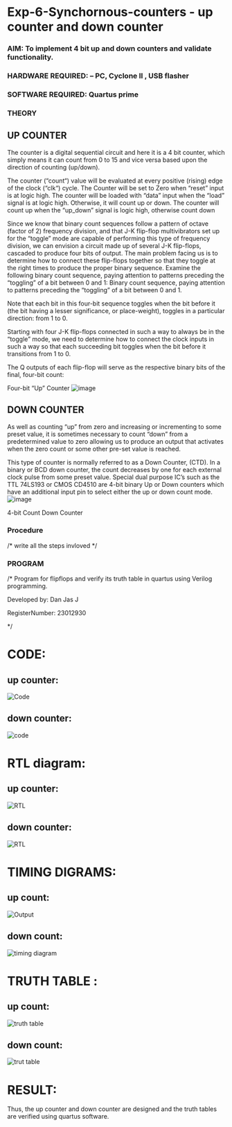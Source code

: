 # Exp-6-Synchornous-counters - up counter and down counter 
### AIM: To implement 4 bit up and down counters and validate  functionality.
### HARDWARE REQUIRED:  – PC, Cyclone II , USB flasher
### SOFTWARE REQUIRED:   Quartus prime
### THEORY 

## UP COUNTER 
The counter is a digital sequential circuit and here it is a 4 bit counter, which simply means it can count from 0 to 15 and vice versa based upon the direction of counting (up/down). 

The counter (“count“) value will be evaluated at every positive (rising) edge of the clock (“clk“) cycle.
The Counter will be set to Zero when “reset” input is at logic high.
The counter will be loaded with “data” input when the “load” signal is at logic high. Otherwise, it will count up or down.
The counter will count up when the “up_down” signal is logic high, otherwise count down

Since we know that binary count sequences follow a pattern of octave (factor of 2) frequency division, and that J-K flip-flop multivibrators set up for the “toggle” mode are capable of performing this type of frequency division, we can envision a circuit made up of several J-K flip-flops, cascaded to produce four bits of output.
The main problem facing us is to determine how to connect these flip-flops together so that they toggle at the right times to produce the proper binary sequence.
Examine the following binary count sequence, paying attention to patterns preceding the “toggling” of a bit between 0 and 1:
Binary count sequence, paying attention to patterns preceding the “toggling” of a bit between 0 and 1.

Note that each bit in this four-bit sequence toggles when the bit before it (the bit having a lesser significance, or place-weight), toggles in a particular direction: from 1 to 0.



 
 

Starting with four J-K flip-flops connected in such a way to always be in the “toggle” mode, we need to determine how to connect the clock inputs in such a way so that each succeeding bit toggles when the bit before it transitions from 1 to 0.

The Q outputs of each flip-flop will serve as the respective binary bits of the final, four-bit count:

 
 

Four-bit “Up” Counter
![image](https://user-images.githubusercontent.com/36288975/169644758-b2f4339d-9532-40c5-af40-8f4f8c942e2c.png)



## DOWN COUNTER 

As well as counting “up” from zero and increasing or incrementing to some preset value, it is sometimes necessary to count “down” from a predetermined value to zero allowing us to produce an output that activates when the zero count or some other pre-set value is reached.

This type of counter is normally referred to as a Down Counter, (CTD). In a binary or BCD down counter, the count decreases by one for each external clock pulse from some preset value. Special dual purpose IC’s such as the TTL 74LS193 or CMOS CD4510 are 4-bit binary Up or Down counters which have an additional input pin to select either the up or down count mode.
![image](https://user-images.githubusercontent.com/36288975/169644844-1a14e123-7228-4ed8-81a9-eb937dff4ac8.png)


4-bit Count Down Counter
### Procedure
/* write all the steps invloved */



### PROGRAM 
/*
Program for flipflops  and verify its truth table in quartus using Verilog programming.

Developed by: Dan Jas J

RegisterNumber:  23012930

*/


# CODE:

## up counter:

![Code](https://github.com/DanJas10/Exp-7-Synchornous-counters-/assets/150931233/ef197976-0fc2-42b7-8e28-2c884aae2a32)



## down counter:

![code](https://github.com/DanJas10/Exp-7-Synchornous-counters-/assets/150931233/ae12f9c7-a884-41b7-8509-ba9e1a9e2c62)








# RTL diagram:

## up counter:

![RTL](https://github.com/DanJas10/Exp-7-Synchornous-counters-/assets/150931233/8517d66f-6bd7-4024-a380-d4b79110cca4)




## down counter:

![RTL](https://github.com/DanJas10/Exp-7-Synchornous-counters-/assets/150931233/2c1a0f2c-5d1b-4177-bbee-9299a84e6249)






# TIMING DIGRAMS:

## up count:

![Output](https://github.com/DanJas10/Exp-7-Synchornous-counters-/assets/150931233/d1f7da7c-2842-4879-b722-f9d72740c46f)



## down count:

![timing diagram](https://github.com/DanJas10/Exp-7-Synchornous-counters-/assets/150931233/1a411fd0-11aa-4d70-9571-c208f2522069)







# TRUTH TABLE :

## up count:

![truth table](https://github.com/DanJas10/Exp-7-Synchornous-counters-/assets/150931233/ff0f1777-00ad-455a-b02d-f90421805063)



## down count:

![trut table](https://github.com/DanJas10/Exp-7-Synchornous-counters-/assets/150931233/f0a6d338-f0a1-4eae-8598-a82fd4d31ed1)




# RESULT:

Thus, the up counter and down counter are designed and the truth tables are verified using quartus software.
